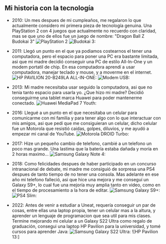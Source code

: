 ## **Mi historia con la tecnología**


- 2010: Un mes despues de mi cumpleaños, me regalaron lo que actualmente considero mi primera pieza de tecnología genuina. Una PlayStation 2 con 4 juegos que actualmente no recuerdo con claridad, mas se que uno de ellos fue un juego de nombre: "Dragon Ball Z Budokai 3"
![PlayStation 2](https://www.google.com/search?sca_esv=571755461&rlz=1C1CHBF_es__1012__1012&sxsrf=AM9HkKn-pvoOA12jUd9brISgJHGUFQqA3Q:1696790558920&q=playstation%202&tbm=isch&source=lnms&sa=X&sqi=2&ved=2ahUKEwjU45a0jeeBAxVJQ6QEHR0HBtkQ0pQJegQICxAB&biw=1366&bih=611&dpr=1#imgrc=zkUdch-lOeH0cM)
![Budokai 3:](https://www.google.com/search?q=Budokai%203&tbm=isch&ved=2ahUKEwjZzbnCjeeBAxWhmicCHYBTCVEQ2-cCegQIABAA&oq=Budokai%203&gs_lcp=CgNpbWcQAzIFCAAQgAQyBQgAEIAEMgUIABCABDIFCAAQgAQyBQgAEIAEMgQIABAeMgQIABAeMgQIABAeMgYIABAFEB4yBggAEAUQHjoECCMQJzoHCAAQigUQQzoLCAAQgAQQsQMQgwE6CAgAEIAEELEDOggIABCxAxCDAToKCAAQigUQsQMQQzoNCAAQigUQsQMQgwEQQ1C9DVj_GmDgHGgAcAB4AIABVogBrQaSAQIxMJgBAKABAaoBC2d3cy13aXotaW1nwAEB&sclient=img&ei=PPgiZdm_M6G1nsEPgKeliAU&bih=611&biw=1366&rlz=1C1CHBF_es__1012__1012#imgrc=SolCxZjDSH7Z8M&imgdii=z7Im5LjyuoDqJM)


- 2011: Llegó un punto en el que ya podiamos costearnos el tener una computadora, pero el espacio para poner una PC era bastante limitada, asi que mi madre decidió conseguir una PC de estilo All-In-One y un modem portatil de chip. En esa computadora aprendí a usar computadora, manejar teclado y mouse, y a moverme en el internet.
![HP PAVILION 20-B249LA ALL-IN-ONE:](https://www.google.com/search?q=All-in-one%20hp%202013&tbm=isch&ved=2ahUKEwjI_t2ujueBAxWfUKQEHSZoDlsQ2-cCegQIABAA&oq=All-in-one%20hp%202013&gs_lcp=CgNpbWcQAzIGCAAQCBAeOgQIABAeUO0FWNoHYJgJaABwAHgAgAFNiAHcAZIBATOYAQCgAQGqAQtnd3Mtd2l6LWltZ8ABAQ&sclient=img&ei=H_kiZYjzOJ-hkdUPptC52AU&bih=611&biw=1366&rlz=1C1CHBF_es__1012__1012#imgrc=L9Ds-IRNs831qM)
![Modem USB:](https://www.google.com/search?q=modem%20usb%20claro&tbm=isch&ved=2ahUKEwii4_LekOeBAxXDnCcCHU6DB_MQ2-cCegQIABAA&oq=modem%20usb%20claro&gs_lcp=CgNpbWcQAzIHCAAQigUQQzIFCAAQgAQyBQgAEIAEMgYIABAFEB4yBwgAEBgQgAQyBwgAEBgQgAQyBwgAEBgQgAQyBwgAEBgQgAQyBwgAEBgQgAQ6BAgAEB46BggAEAgQHlCOBVjwDmCREWgAcAB4AIAB3QGIAa4FkgEFNi4wLjGYAQCgAQGqAQtnd3Mtd2l6LWltZ8ABAQ&sclient=img&ei=nfsiZeKgMcO5nsEPzoaemA8&bih=611&biw=1366&rlz=1C1CHBF_es__1012__1012#imgrc=RoYc4Dgdy6Go2M)

- 2013: Mi madre necesitaba usar seguido la computadora, asi que no tenia tanto espacio para usarla yo. ¿Que hizo mi madre? Decidió conseguirme una tablet marca Huawei para poder mantenerme conectado.
![Huawei MediaPad 7 Youth:](https://www.google.com/search?q=Huawei%20MediaPad%202013&tbm=isch&ved=2ahUKEwif6YDhkOeBAxXtnCcCHZu5DQ8Q2-cCegQIABAA&oq=Huawei%20MediaPad%202013&gs_lcp=CgNpbWcQAzoHCAAQigUQQzoFCAAQgAQ6BggAEAcQHjoHCAAQGBCABDoECCMQJzoICAAQsQMQgwE6CAgAEIAEELEDOgoIABCKBRCxAxBDOgQIABAeOgYIABAIEB46CQgAEBgQgAQQCjoHCAAQExCABFDoFVjLP2D1QWgAcAB4AIABb4gB3g2SAQQxOS4ymAEAoAEBqgELZ3dzLXdpei1pbWfAAQE&sclient=img&ei=ovsiZZ-QDu25nsEPm_O2eA&bih=611&biw=1366&rlz=1C1CHBF_es__1012__1012#imgrc=yP7SUezhaDmfdM)

- 2016: Llegué a un punto en el que necesitaba un celular para comunicarme con mi familia y para tener algo con lo que interactuar con mis amigos, asi que pedí que me consiguieran un celular, dicho celular fue un Motorola que resistió caidas, golpes, diluvios, y me ayudó a empezar mi canal de YouTube.
![Motorola DROID Turbo:](https://www.google.com/search?sca_esv=571760004&rlz=1C1CHBF_es__1012__1012&sxsrf=AM9HkKmlaSTEPFKA5nRhnP7R1PRN2zXZ9g:1696793576211&q=motorola%20droid%20turbo&tbm=isch&source=lnms&sa=X&ved=2ahUKEwiD2ffSmOeBAxWTUKQEHchPBcAQ0pQJegQIChAB&biw=1366&bih=611&dpr=1#imgrc=O9YogMKsrch9MM)
- 2017: Hize un pequeño cambio de telefono, cambié a un telefono un poco mas grande. Una lastima que la batería estaba dañada y moría en 2 horas maximo...
![Samsung Galaxy Note 4:](https://www.google.com/search?sca_esv=571760004&rlz=1C1CHBF_es__1012__1012&sxsrf=AM9HkKnoJTOI3qR7u3oqYYYmFcrus6BiuQ:1696795064297&q=galaxy%20note%204&tbm=isch&source=lnms&sa=X&sqi=2&ved=2ahUKEwjTk8GYnueBAxUmS_EDHbvFATQQ0pQJegQIDBAB&biw=1366&bih=611&dpr=1#imgrc=fNnaiB9Wge056M)

 - 2018: Como felicidades despues de haber participado en un concurso intranacional de debate, mi madre me consiguió de sorpresa una PS4 despues de tanto tiempo de no tener una consola. Mas adelante en ese año mi telefono falleció, asi que hice una mejora y me conseguí un Galaxy S9+, lo cual fue una mejoría muy amplia tanto en video, como en el tiempo de procesamiento a la hora de editar.
 ![Samsung Galaxy S9+:](https://www.google.com/search?q=galaxy%20s9%2b&tbm=isch&ved=2ahUKEwiyvOW5nueBAxV0mScCHRi1C1sQ2-cCegQIABAA&oq=galaxy%20s9%2b&gs_lcp=CgNpbWcQAzIFCAAQgAQyBQgAEIAEMgUIABCABDIFCAAQgAQyBQgAEIAEMgUIABCABDIHCAAQgAQQCjIFCAAQgAQ6BwgAEIoFEEM6BggAEAcQHjoECCMQJzoICAAQgAQQsQM6BAgAEANQ_gNYhSlg-SxoAHAAeACAAecBiAG3CJIBBTYuMy4xmAEAoAEBqgELZ3dzLXdpei1pbWfAAQE&sclient=img&ei=_gkjZbLFBfSynsEPmOqu2AU&bih=611&biw=1366&rlz=1C1CHBF_es__1012__1012#imgrc=c5SnoZ2P9Vi94M)
 ![PS4 Slim:](https://www.google.com/search?q=PS4%20slim&tbm=isch&ved=2ahUKEwjJvcL7oOeBAxVImScCHQ4FB_EQ2-cCegQIABAA&oq=PS4%20slim&gs_lcp=CgNpbWcQAzIKCAAQigUQsQMQQzIFCAAQgAQyBQgAEIAEMgUIABCABDIFCAAQgAQyBQgAEIAEMgUIABCABDIFCAAQgAQyBQgAEIAEMgUIABCABDoECCMQJzoHCAAQigUQQzoHCAAQgAQQCjoICAAQsQMQgwE6CAgAEIAEELEDOgQIABAeOgYIABAIEB5Qlg1YviVgvSdoAXAAeACAAXGIAb4HkgEDOC4ymAEAoAEBqgELZ3dzLXdpei1pbWfAAQE&sclient=img&ei=oAwjZcntMMiynsEPjoqciA8&bih=611&biw=1366&rlz=1C1CHBF_es__1012__1012#imgrc=VLgtHd8SLgeJsM)
 - 2022: Antes de venir a estudiar a Uneat, requería conseguir un par de cosas, entre ellas una laptop propia, tener un celular mas a la altura, y aprender un lenguaje de programacion que sea util para mis clases. Termine mejorando mi celular a un Galaxy S22 Ultra como regalo de graduación, consegui una laptop HP Pavilion para la universidad, y tomé cursos para aprender Java:
 ![Samsung Galaxy S22 Ultra:](https://www.google.com/search?sca_esv=571764422&rlz=1C1CHBF_es__1012__1012&sxsrf=AM9HkKnCrRMoq69GyubPztXwvwfvjbxh6w:1696796266987&q=galaxy%20s22%20ultra&tbm=isch&source=lnms&sa=X&ved=2ahUKEwjFuP_VoueBAxVLT6QEHQGNDcIQ0pQJegQIChAB&biw=1366&bih=611&dpr=1#imgrc=ugLERDW0LR1n7M)
 ![HP Pavilion 13:]

[def]: https://www.google.com/search?sca_esv=571764422&rlz=1C1CHBF_es__1012__1012&sxsrf=AM9HkKkUJR_m5Mdzl294SNc_qf60A3uDwQ:1696796335886&q=HP%20Pavilion%202022&tbm=isch&source=lnms&sa=X&ved=2ahUKEwjU6-z2oueBAxXhTKQEHQnhCvIQ0pQJegQIDRAB&biw=1366&bih=611&dpr=1#imgrc=EYGXAZ5b0vnLIM